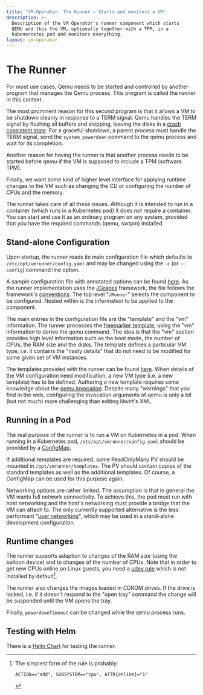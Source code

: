 ```yaml
---
title: "VM-Operator: The Runner — Starts and monitors a VM"
description: >-
  Description of the VM Operator's runner component which starts
  QEMU and thus the VM, optionally together with a TPM, in a
  kubenernetes pod and monitors everything.
layout: vm-operator
---
```


# The Runner

For most use cases, Qemu needs to be started and controlled by another
program that manages the Qemu process. This program is called the
runner in this context.

The most prominent reason for this second program is that it allows
a VM to be shutdown cleanly in response to a TERM signal. Qemu handles
the TERM signal by flushing all buffers and stopping, leaving the disks in
a [crash consistent state](https://gitlab.com/qemu-project/qemu/-/issues/148).
For a graceful shutdown, a parent process must handle the TERM signal, send
the `system_powerdown` command to the qemu process and wait for its completion.

Another reason for having the runner is that another process needs to be started
before qemu if the VM is supposed to include a TPM (software TPM).

Finally, we want some kind of higher level interface for applying runtime
changes to the VM such as changing the CD or configuring the number of
CPUs and the memory.

The runner takes care of all these issues. Although it is intended to
run in a container (which runs in a Kubernetes pod) it does not require
a container. You can start and use it as an ordinary program on any
system, provided that you have the required commands (qemu, swtpm)
installed.

## Stand-alone Configuration

Upon startup, the runner reads its main configuration file
which defaults to `/etc/opt/vmrunner/config.yaml` and may be changed
using the `-c` (or `--config`) command line option.

A sample configuration file with annotated options can be found
[here](https://github.com/mnlipp/VM-Operator/blob/main/org.jdrupes.vmoperator.runner.qemu/config-sample.yaml).
As the runner implementation uses the
[JGrapes](https://jgrapes.org/) framework, the file
follows the framework's
[conventions](https://jgrapes.org/latest-release/javadoc/org/jgrapes/util/YamlConfigurationStore.html). The top level "`/Runner`" selects
the component to be configured. Nested within is the information
to be applied to the component.

The main entries in the configuration file are the "template" and
the "vm" information. The runner processes the
[freemarker template](https://freemarker.apache.org/), using the
"vm" information to derive the qemu command. The idea is that
the "vm" section provides high level information such as the boot
mode, the number of CPUs, the RAM size and the disks. The template
defines a particular VM type, i.e. it contains the "nasty details"
that do not need to be modified for some given set of VM instances.

The templates provided with the runner can be found
[here](https://github.com/mnlipp/VM-Operator/tree/main/org.jdrupes.vmoperator.runner.qemu/templates). When details
of the VM configuration need modification, a new VM type
(i.e. a new template) has to be defined. Authoring a new
template requires some knowledge about the
[qemu invocation](https://www.qemu.org/docs/master/system/invocation.html).
Despite many "warnings" that you find in the web, configuring the
invocation arguments of qemu is only a bit (but not much) more
challenging than editing libvirt's XML.

## Running in a Pod

The real purpose of the runner is to run a VM on Kubernetes in a pod.
When running in a Kubernetes pod, `/etc/opt/vmrunner/config.yaml` should be
provided by a
[ConfigMap](https://kubernetes.io/docs/concepts/configuration/configmap/).

If additional templates are required, some ReadOnlyMany PV should
be mounted in `/opt/vmrunner/templates`. The PV should contain copies
of the standard templates as well as the additional templates. Of course,
a ConfigMap can be used for this purpose again.

Networking options are rather limited. The assumption is that in general
the VM wants full network connectivity. To achieve this, the pod must
run with host networking and the host's networking must provide a
bridge that the VM can attach to. The only currently supported
alternative is the less performant
"[user networking](https://wiki.qemu.org/Documentation/Networking#User_Networking_(SLIRP))",
which may be used in a stand-alone development configuration.

## Runtime changes

The runner supports adaption to changes of the RAM size (using the
balloon device) and to changes of the number of CPUs. Note that
in order to get new CPUs online on Linux guests, you need a
[udev rule](https://docs.kernel.org/core-api/cpu_hotplug.html#user-space-notification) which is not installed by default[^simplest].

The runner also changes the images loaded in CDROM drives. If the
drive is locked, i.e. if it doesn't respond to the "open tray" command
the change will be suspended until the VM opens the tray.

Finally, `powerdownTimeout` can be changed while the qemu process runs.

[^simplest]: The simplest form of the rule is probably:
    ```
    ACTION=="add", SUBSYSTEM=="cpu", ATTR{online}="1"
    ```

## Testing with Helm

There is a
[Helm Chart](https://github.com/mnlipp/VM-Operator/tree/main/org.jdrupes.vmoperator.runner.qemu/helm-test)
for testing the runner.
